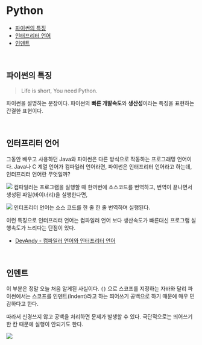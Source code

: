 # Python

- [파이썬의 특징](#feature)
- [인터프리터 언어](#interpretor)
- [인덴트](#indent)

<br>

## <a name="feature"></a>파이썬의 특징

> Life is short, You need Python.

파이썬을 설명하는 문장이다. 파이썬의 **빠른 개발속도**와 **생산성**이라는 특징을 표현하는 간결한 표현이다.

<br>

## <a name="interpretor"></a>인터프리터 언어

그동안 배우고 사용하던 Java와 파이썬은 다른 방식으로 작동하는 프로그래밍 언어이다. Java나 C 계열 언어가 컴파일러 언어라면, 파이썬은 인터프리터 언어라고 하는데, 인터프리터 언어란 무엇일까?

![](http://www.mediafire.com/convkey/dac1/vgpschw0ga0qaoizg.jpg)
컴파일러는 프로그램을 실행할 때 한꺼번에 소스코드를 번역하고, 번역이 끝나면서 생성된 파일(바이너리)을 실행한다면, 

![](http://www.mediafire.com/convkey/d37c/4eq9lz47ym9fxf5zg.jpg)
인터프리터 언어는 소스 코드를 한 줄 한 줄 번역하며 실행된다. 

이런 특징으로 인터프리터 언어는 컴파일러 언어 보다 생산속도가 빠른대신 프로그램 실행속도가 느리다는 단점이 있다.

- [DevAndy - 컴파일러 언어와 인터프리터 언어](https://youngjinmo.github.io/2019/09/interpreter-vs-compiler/)

<br>

## <a name="indent"></a>인덴트

이 부분은 정말 오늘 처음 알게된 사실이다. `{}` 으로 스코프를 지정하는 자바와 달리 파이썬에서는 스코프를 인덴트(Indent)라고 하는 띄어쓰기 공백으로 하기 때문에 매우 민감하다고 한다.

따라서 신경쓰지 않고 공백을 처리하면 문제가 발생할 수 있다. 극단적으로는 띄어쓰기 한 칸 때문에 실행이 안되기도 한다.

![](http://www.mediafire.com/convkey/3011/z7dc6fy4yrrzg6pzg.jpg)

<br>

<br>